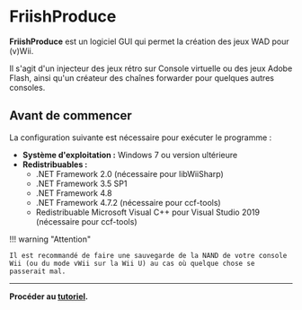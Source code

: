# FriishProduce

**FriishProduce** est un logiciel GUI qui permet la création des jeux WAD pour (v)Wii.

Il s'agit d'un injecteur des jeux rétro sur Console virtuelle ou des jeux Adobe Flash, ainsi qu'un créateur des chaînes forwarder pour quelques autres consoles.

## Avant de commencer

La configuration suivante est nécessaire pour exécuter le programme :

* **Système d'exploitation :** Windows 7 ou version ultérieure
* **Redistribuables :**
    * .NET Framework 2.0 (nécessaire pour libWiiSharp)
    * .NET Framework 3.5 SP1
    * .NET Framework 4.8
    * .NET Framework 4.7.2 (nécessaire pour ccf-tools)
    * Redistribuable Microsoft Visual C++ pour Visual Studio 2019 (nécessaire pour ccf-tools)

!!! warning "Attention"

    Il est recommandé de faire une sauvegarde de la NAND de votre console Wii (ou du mode vWii sur la Wii U) au cas où quelque chose se passerait mal.

----

**Procéder au [tutoriel](tutorial.md).**
